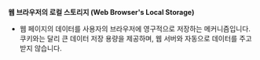 **웹 브라우저의 로컬 스토리지 (Web Browser's Local Storage)**
- 웹 페이지의 데이터를 사용자의 브라우저에 영구적으로 저장하는 메커니즘입니다. 쿠키와는 달리 큰 데이터 저장 용량을 제공하며, 웹 서버와 자동으로 데이터를 주고받지 않습니다.